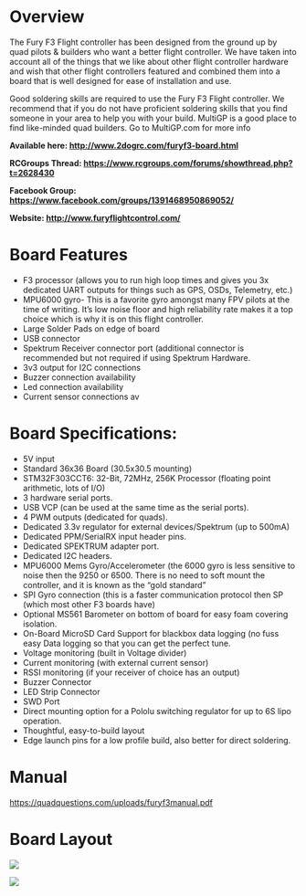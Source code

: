# **Overview**

The Fury F3 Flight controller has been designed from the ground up by quad pilots & builders
who want a better flight controller. We have taken into account all of the things that we like
about other flight controller hardware and wish that other flight controllers featured and
combined them into a board that is well designed for ease of installation and use.

Good soldering skills are required to use the Fury F3 Flight controller. We recommend that if
you do not have proficient soldering skills that you find someone in your area to help you with
your build. MultiGP is a good place to find like-minded quad builders. Go to MultiGP.com for
more info

**Available here: http://www.2dogrc.com/furyf3-board.html**

**RCGroups Thread: https://www.rcgroups.com/forums/showthread.php?t=2628430**

**Facebook Group: https://www.facebook.com/groups/1391468950869052/**

**Website: http://www.furyflightcontrol.com/**

# **Board Features**

- F3 processor (allows you to run high loop times and gives you 3x dedicated UART outputs
  for things such as GPS, OSDs, Telemetry, etc.)
- MPU6000 gyro- This is a favorite gyro amongst many FPV pilots at the time of writing. It’s
  low noise floor and high reliability rate makes it a top choice which is why it is on this flight
  controller.
- Large Solder Pads on edge of board
- USB connector
- Spektrum Receiver connector port (additional connector is recommended but not required
  if using Spektrum Hardware.
- 3v3 output for I2C connections
- Buzzer connection availability
- Led connection availability
- Current sensor connections av

# **Board Specifications:**

- 5V input
- Standard 36x36 Board (30.5x30.5 mounting)
- STM32F303CCT6: 32-Bit, 72MHz, 256K Processor (floating point arithmetic, lots of I/O)
- 3 hardware serial ports.
- USB VCP (can be used at the same time as the serial ports).
- 4 PWM outputs (dedicated for quads).
- Dedicated 3.3v regulator for external devices/Spektrum (up to 500mA)
- Dedicated PPM/SerialRX input header pins.
- Dedicated SPEKTRUM adapter port.
- Dedicated I2C headers.
- MPU6000 Mems Gyro/Accelerometer (the 6000 gyro is less sensitive to noise then the 9250
  or 6500. There is no need to soft mount the controller, and it is known as the “gold
  standard”
- SPI Gyro connection (this is a faster communication protocol then SP (which most other F3
  boards have)
- Optional MS561 Barometer on bottom of board for easy foam covering isolation.
- On-Board MicroSD Card Support for blackbox data logging (no fuss easy Data logging so that you can get the perfect tune.
- Voltage monitoring (built in Voltage divider)
- Current monitoring (with external current sensor)
- RSSI monitoring (if your receiver of choice has an output)
- Buzzer Connector
- LED Strip Connector
- SWD Port
- Direct mounting option for a Pololu switching regulator for up to 6S lipo operation.
- Thoughtful, easy-to-build layout
- Edge launch pins for a low profile build, also better for direct soldering.

# **Manual**

https://quadquestions.com/uploads/furyf3manual.pdf

# **Board Layout**

![](http://i.imgur.com/MJ3Oibe.jpg)

![](http://i.imgur.com/nale6a2.jpg)
